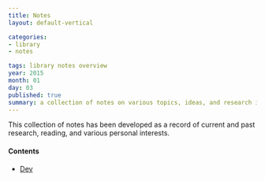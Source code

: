 ```yaml
---
title: Notes
layout: default-vertical

categories:
- library
- notes

tags: library notes overview
year: 2015
month: 01
day: 03
published: true
summary: a collection of notes on various topics, ideas, and research interests
---
```


This collection of notes has been developed as a record of current and past research, reading, and various personal interests.

#### Contents
* [Dev](dev)

